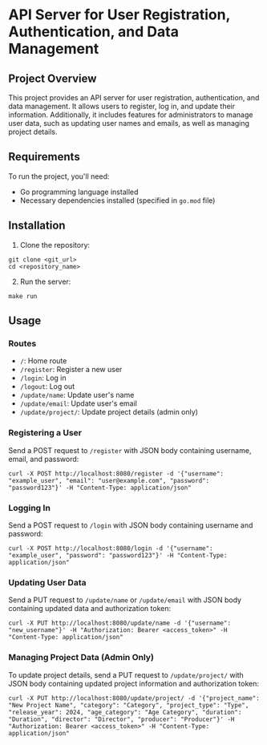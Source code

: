 # API Server for User Registration, Authentication, and Data Management

## Project Overview

This project provides an API server for user registration, authentication, and data management. It allows users to register, log in, and update their information. Additionally, it includes features for administrators to manage user data, such as updating user names and emails, as well as managing project details.

## Requirements

To run the project, you'll need:

- Go programming language installed
- Necessary dependencies installed (specified in `go.mod` file)

## Installation

1. Clone the repository:

```
git clone <git_url>
cd <repository_name>
```

2. Run the server:

```
make run
```

## Usage

### Routes

- `/`: Home route
- `/register`: Register a new user
- `/login`: Log in
- `/logout`: Log out
- `/update/name`: Update user's name
- `/update/email`: Update user's email
- `/update/project/`: Update project details (admin only)

### Registering a User

Send a POST request to `/register` with JSON body containing username, email, and password:

```
curl -X POST http://localhost:8080/register -d '{"username": "example_user", "email": "user@example.com", "password": "password123"}' -H "Content-Type: application/json"
```

### Logging In

Send a POST request to `/login` with JSON body containing username and password:

```
curl -X POST http://localhost:8080/login -d '{"username": "example_user", "password": "password123"}' -H "Content-Type: application/json"
```

### Updating User Data

Send a PUT request to `/update/name` or `/update/email` with JSON body containing updated data and authorization token:

```
curl -X PUT http://localhost:8080/update/name -d '{"username": "new_username"}' -H "Authorization: Bearer <access_token>" -H "Content-Type: application/json"
```

### Managing Project Data (Admin Only)

To update project details, send a PUT request to `/update/project/` with JSON body containing updated project information and authorization token:

```
curl -X PUT http://localhost:8080/update/project/ -d '{"project_name": "New Project Name", "category": "Category", "project_type": "Type", "release_year": 2024, "age_category": "Age Category", "duration": "Duration", "director": "Director", "producer": "Producer"}' -H "Authorization: Bearer <access_token>" -H "Content-Type: application/json"
```

